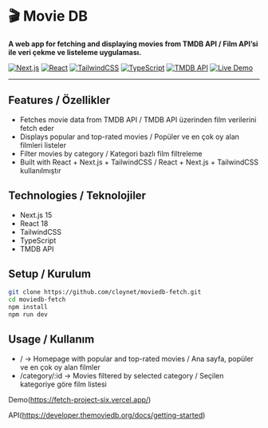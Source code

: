 # 🎬 Movie DB

**A web app for fetching and displaying movies from TMDB API / Film API’si ile veri çekme ve listeleme uygulaması.**

[![Next.js](https://img.shields.io/badge/Next.js-000000?style=for-the-badge&logo=next.js&logoColor=white)](https://nextjs.org/)
[![React](https://img.shields.io/badge/React-61DAFB?style=for-the-badge&logo=react&logoColor=black)](https://reactjs.org/)
[![TailwindCSS](https://img.shields.io/badge/TailwindCSS-06B6D4?style=for-the-badge&logo=tailwind-css&logoColor=white)](https://tailwindcss.com/)
[![TypeScript](https://img.shields.io/badge/TypeScript-3178C6?style=for-the-badge&logo=typescript&logoColor=white)](https://www.typescriptlang.org/)
[![TMDB API](https://img.shields.io/badge/TMDB-01D277?style=for-the-badge)](https://developer.themoviedb.org/docs/getting-started)
[![Live Demo](https://img.shields.io/badge/Live-Demo-FF6F61?style=for-the-badge)](https://fetch-project-six.vercel.app/)

---

## Features / Özellikler
- Fetches movie data from TMDB API / TMDB API üzerinden film verilerini fetch eder
- Displays popular and top-rated movies / Popüler ve en çok oy alan filmleri listeler
- Filter movies by category / Kategori bazlı film filtreleme
- Built with React + Next.js + TailwindCSS / React + Next.js + TailwindCSS kullanılmıştır

## Technologies / Teknolojiler
- Next.js 15
- React 18
- TailwindCSS
- TypeScript
- TMDB API

## Setup / Kurulum
```bash
git clone https://github.com/cloynet/moviedb-fetch.git
cd moviedb-fetch
npm install
npm run dev
```
## Usage / Kullanım
- / → Homepage with popular and top-rated movies / Ana sayfa, popüler ve en çok oy alan filmler
- /category/:id → Movies filtered by selected category / Seçilen kategoriye göre film listesi
 
Demo(https://fetch-project-six.vercel.app/)

API(https://developer.themoviedb.org/docs/getting-started)



